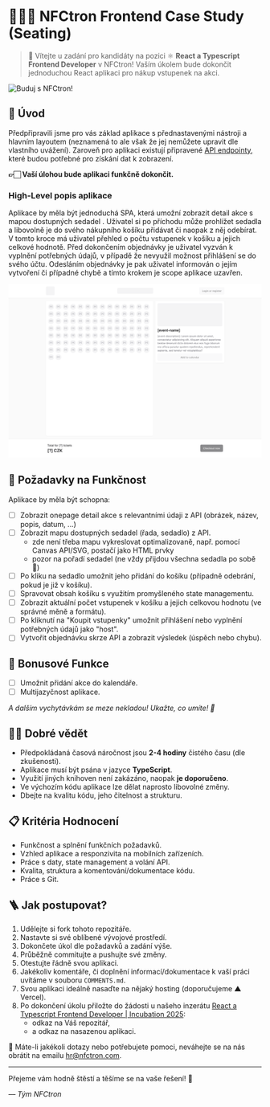 # 🧑🏻‍🚀 NFCtron Frontend Case Study (Seating)

> 👋 Vítejte u zadání pro kandidáty na pozici ⚛️ **React a Typescript Frontend Developer** v NFCtron! Vaším úkolem bude
> dokončit jednoduchou React aplikaci pro nákup vstupenek na akci.

<img src="https://www.nfctron.com/data/blog/hr-mock.1733915983.jpg" alt="Buduj s NFCtron!" />

## 🎯 Úvod

Předpřipravili jsme pro vás základ aplikace s přednastavenými nástroji a hlavním layoutem (neznamená to ale však že jej nemůžete upravit dle vlastního uvážení).
Zaroveň pro aplikaci existují připravené [API endpointy](./API.md), které budou potřebné pro získání dat k zobrazení.

**👉🏻 Vaší úlohou bude aplikaci funkčně dokončit.**

### High-Level popis aplikace

Aplikace by měla být jednoduchá SPA, která umožní zobrazit detail akce s mapou dostupných sedadel .
Uživatel si po příchodu může prohlížet sedadla a libovolně je do svého nákupního košíku přidávat či naopak z něj odebírat.
V tomto kroce má uživatel přehled o počtu vstupenek v košíku a jejich celkové hodnotě.
Před dokončením objednávky je uživatel vyzván k vyplnění potřebných údajů, v případě že nevyužil možnost přihlášení se do svého účtu.
Odesláním objednávky je pak uživatel informován o jejím vytvoření či případné chybě a tímto krokem je scope aplikace uzavřen.

![Base Layout](./base-layout.png)

## 🌱 Požadavky na Funkčnost

Aplikace by měla být schopna:

-   [ ] Zobrazit onepage detail akce s relevantními údaji z API (obrázek, název, popis, datum, ...)
-   [ ] Zobrazit mapu dostupných sedadel (řada, sedadlo) z API.
    -   zde není třeba mapu vykreslovat optimalizovaně, např. pomocí Canvas API/SVG, postačí jako HTML prvky
    -   pozor na pořadí sedadel (ne vždy přijdou všechna sedadla po sobě 👀)
-   [ ] Po kliku na sedadlo umožnit jeho přidání do košíku (případně odebrání, pokud je již v košíku).
-   [ ] Spravovat obsah košíku s využitím promyšleného state managementu.
-   [ ] Zobrazit aktuální počet vstupenek v košíku a jejich celkovou hodnotu (ve správné měně a formátu).
-   [ ] Po kliknutí na "Koupit vstupenky" umožnit přihlášení nebo vyplnění potřebných údajů jako "host".
-   [ ] Vytvořit objednávku skrze API a zobrazit výsledek (úspěch nebo chybu).

## 🌟 Bonusové Funkce

-   [ ] Umožnit přidání akce do kalendáře.
-   [ ] Multijazyčnost aplikace.

_A dalším vychytávkám se meze nekladou! Ukažte, co umíte! 💫_

## ☝🏻 Dobré vědět

-   Předpokládaná časová náročnost jsou **2-4 hodiny** čistého času (dle zkušenosti).
-   Aplikace musí být psána v jazyce **TypeScript**.
-   Využití jiných knihoven není zakázáno, naopak **je doporučeno**.
-   Ve výchozím kódu aplikace lze dělat naprosto libovolné změny.
-   Dbejte na kvalitu kódu, jeho čitelnost a strukturu.

## 📋 Kritéria Hodnocení

-   Funkčnost a splnění funkčních požadavků.
-   Vzhled aplikace a responzivita na mobilních zařízeních.
-   Práce s daty, state management a volání API.
-   Kvalita, struktura a komentování/dokumentace kódu.
-   Práce s Git.

## 🪜 Jak postupovat?

1. Udělejte si fork tohoto repozitáře.
2. Nastavte si své oblíbené vývojové prostředí.
3. Dokončete úkol dle požadavků a zadání výše.
4. Průběžně commitujte a pushujte své změny.
5. Otestujte řádně svou aplikaci.
6. Jakékoliv komentáře, či doplnění informací/dokumentace k vaší práci uvítáme v souboru `COMMENTS.md`.
7. Svou aplikaci ideálně nasaďte na nějaký hosting (doporučujeme ▲ Vercel).
8. Po dokončení úkolu přiložte do žádosti u našeho inzerátu [React a Typescript Frontend Developer | Incubation 2025](https://www.nfctron.com/cs/kariera/react-a-typescript-frontend-developer-incubation-2025):
    - odkaz na Váš repozitář,
    - a odkaz na nasazenou aplikaci.

📧 Máte-li jakékoli dotazy nebo potřebujete pomoci, neváhejte se na nás obrátit na emailu [hr@nfctron.com](mailto:hr@nfctron.com).

---

Přejeme vám hodně štěstí a těšíme se na vaše řešení! 🌟

_–– Tým NFCtron_
